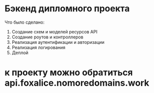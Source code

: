 # Бэкенд дипломного проекта
Что было сделано:
1. Создание схем и моделей ресурсов API
2. Создание роутов и контроллеров
3. Реализация аутентификации и авторизации
4. Реализация логирования
5. Деплой
   
# к проекту можно обратиться api.foxalice.nomoredomains.work
